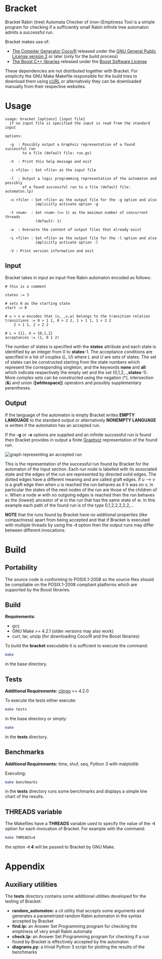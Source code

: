 # Bracket

Bracket Rabin (tree) Automata Checker of (non-)Emptiness Tool is a simple program for checking if a sufficiently small Rabin infinite tree automaton admits a successful run.

Bracket makes use of:
- [The Compiler Generator Coco/R](https://ssw.jku.at/Research/Projects/Coco/) released under the [GNU General Public License version 2](https://www.gnu.org/licenses/old-licenses/gpl-2.0.txt) or later (only for the build process)
- [The Boost C++ libraries](https://www.boost.org/) released under the [Boost Software License](https://www.boost.org/LICENSE_1_0.txt)

These dependencies are not distributed together with Bracket.
For simplicity the GNU Make Makefile responsible for the build tries to download them using [cURL](https://curl.se/) or alternatively they can be downloaded manually from their respective websites.

# Usage

```console
usage: bracket [options] [input file]
  if no input file is specified the input is read from the standard input

options:

  -g  : Possibly output a Graphviz representation of a found successful run
        to a file (default file: run.gv)

  -h  : Print this help message and exit

  -i <file> : Set <file> as the input file

  -l  : Output a logic programming representation of the automaton and possibly
        of a found successful run to a file (default file: automaton.lp)

  -o <file> : Set <file> as the output file for the -g option and also
              implicitly activate option -g

  -t <num>  : Set <num> (>= 1) as the maximun number of concurrent threads
              (default: 1)

  -w  : Overwite the content of output files that already exist

  -L <file> : Set <file> as the output file for the -l option and also
              implicitly activate option -l

  -V : Print version information and exit
```

## Input

Bracket takes in input an input-free Rabin automaton encoded as follows:

```
# this is a comment

states := 3

# sets 0 as the starting state
start := 0

# u > v w encodes that (u,_,v,w) belongs to the transition relation
transitions := 0 > 1 1, 0 > 2 2, 1 > 1 1, 1 > 2 2
	2 > 1 1, 2 > 2 2

# L = {1}, U = {0,1,2}
acceptances := (1, 0 1 2)
```

The number of states is specified with the **states** attribute and each state is identified by an integer from 0 to **states**-1.
The acceptance conditions are specified in a list of couples (*L*, *U*) where *L* and *U* are sets of states.
The set of states can be constructed starting from the state numbers which represent the corresponding singleton, and the keywords **none** and **all** which indicate respectively the empty set and the set {0,1,2,..,**states**-1}.
More complex sets can be constructed using the negation (**^**), intersection (**&**) and union (**[whitespace]**) operators and possibly supplementary perentheses.

## Output

If the language of the automaton is empty Bracket writes **EMPTY LANGUAGE** to the standard output or alternatively **NONEMPTY LANGUAGE** is written if the automaton has an accepted run.

If the **-g** or **-o** options are supplied and an infinite successful run is found then Bracket provides in output a finite [Graphviz](https://graphviz.org/) representation of the found run.

![graph representing an accepted run](doc/graphics/run.svg)

This is the representation of the successful run found by Bracket for the automaton of the Input section.
Each run node is labelled with its associated state and the edges of the run are represented by directed solid edges.
The dotted edges have a different meaning and are called graft edges.
If *u* --> *v* is a graft edge then when *u* is reached the run behaves as if it was on *v*, in particular the states of the next nodes of the run are those of the children of *v*.
When a node *w* with no outgoing edges is reached then the run behaves as the (lowest) ancestor of *w* in the run that has the same state of *w*.
In this example each path of the found run is of the type 0,1,2,2,2,2,2,...

**NOTE** that the runs found by Bracket have no additional properties (like compactness) apart from being accepted and that if Bracket is executed with multiple threads by using the **-t** option then the output runs may differ between different invocations.

# Build

## Portability

The source code is conforming to POSIX.1-2008 so the source files should be compilable on the POSIX.1-2008 compliant platforms which are supported by the Boost libraries.

## Build

**Requirements:**
- gcc
- GNU Make >= 4.2.1 (older versions may also work)
- curl, tar, unzip (for downloading Coco/R and the Boost libraries)

To build the **bracket** executable it is sufficient to execute the command:
```sh
make
```
in the base directory.

## Tests

**Additional Requirements:** [clingo](https://potassco.org/clingo/) >= 4.2.0

To execute the tests either execute:
```sh
make tests
```
 in the base directory or simply:
```sh
make
```
in the **tests** directory.

## Benchmarks

**Additional Requirements:** time, shuf, seq, Python 3 with matplotlib

Executing:
```sh
make benchmarks
```
in the **tests** directory runs some benchmarks and displays a simple line chart of the results.

## THREADS variable

The Makefiles have a **THREADS** variable used to specify the value of the **-t** option for each invocation of Bracket.
For example with the command:
```sh
make THREADS=4
```
the option **-t 4** will be passed to Bracket by GNU Make.

# Appendix

## Auxiliary utilities

The **tests** directory contains some additional utilities developed for the testing of Bracket:
- **random_automaton:** a cli utility that accepts some arguments and generates a parametrized random Rabin automaton in the syntax accepted by Bracket
- **find.lp:** an Answer Set Programming program for checking the emptiness of very small Rabin automata
- **check.lp:** an Answer Set Programming program for checking if a run found by Bracket is effectively accepted by the automaton
- **diagrams.py:** a trivial Python 3 script for plotting the results of the benchmarks
